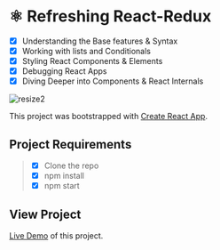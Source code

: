 # ⚛ Refreshing React-Redux

* [x] Understanding the Base features & Syntax
* [x] Working with lists and Conditionals
* [x] Styling React Components & Elements
* [x] Debugging React Apps
* [x] Diving Deeper into Components & React Internals

![resize2](https://user-images.githubusercontent.com/25851867/44313244-75ceab80-a3ca-11e8-8a23-2c05d8886d37.gif)



This project was bootstrapped with [Create React App](https://github.com/facebookincubator/create-react-app).

## Project Requirements

> * [x] Clone the repo
> * [x] npm install
> * [x] npm start

## View Project

[Live Demo](https://esteban-towerz.github.io/react-practice/) of this project.